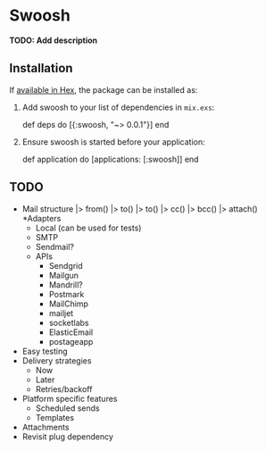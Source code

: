 # Swoosh

**TODO: Add description**

## Installation

If [available in Hex](https://hex.pm/docs/publish), the package can be installed as:

  1. Add swoosh to your list of dependencies in `mix.exs`:

        def deps do
          [{:swoosh, "~> 0.0.1"}]
        end

  2. Ensure swoosh is started before your application:

        def application do
          [applications: [:swoosh]]
        end

## TODO

* Mail structure
    |> from()
    |> to()
    |> to()
    |> cc()
    |> bcc()
    |> attach()
*Adapters
  * Local (can be used for tests)
  * SMTP
  * Sendmail?
  * APIs
    * Sendgrid
    * Mailgun
    * Mandrill?
    * Postmark
    * MailChimp
    * mailjet
    * socketlabs
    * ElasticEmail
    * postageapp
* Easy testing
* Delivery strategies
  * Now
  * Later
  * Retries/backoff
* Platform specific features
  * Scheduled sends
  * Templates
* Attachments
* Revisit plug dependency
